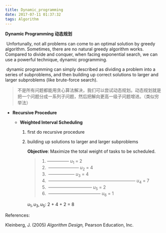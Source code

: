 ```yaml
---
title: Dynamic_programming
date: 2017-07-11 01:37:32
tags: Algorithm
---
```


**Dynamic Programming 动态规划**

​        Unfortunally, not all problems can come to an optimal solution by greedy algorithm. Sometimes, there are no natural greedy algorithm works. Compared to divide and conquer, when facing exponential search, we can use a powerful technique, dynamic programming.

​        dynamic programming can simply described as dividing a problem into a series of subproblems, and then building up correct solutions to larger and larger subproblems (like brute-force search).

> 不是所有问题都能用贪心算法解决，我们可以尝试动态规划。动态规划就是把一个问题分成一系列子问题，然后把解向更高一级子问题增进。（类似穷举法）

- **Recursive Procedure**

  - **Weighted Interval Scheduling**

    1. first do recursive procedure

    2. building up solutions to larger and larger subproblems

       **Objective**: Maximize the total weight of tasks to be scheduled.

       > 1. ————— $u_1$ = 2
       > 2. ​     ——————— $u_2$ = 4
       > 3. ​                        —————— $u_3$ = 4
       > 4. ​         ———————————————————— $u_4$ = 7
       > 5. ​                                                                   —————————— $u_5$ = 2
       > 6. ​                                                                         ———————————— $u_6$ = 1

       $u_1, u_3,u_5$: 2 + 4 + 2 = 8



























References:

Kleinberg, J. (2005) *Algorithm Design,* Pearson Education, Inc.